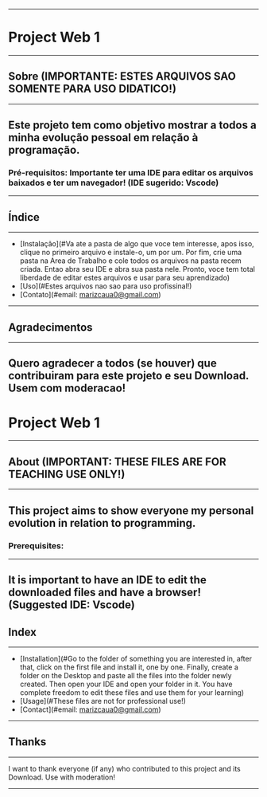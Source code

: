 

-------------------------------------------------- -------------------------------------------------- -------------------------------------------------- -------------------------------------------------- -----------------------------------

# Project Web 1
--------------------------------------------------------------------------------------------------------------------------------------------------------------------------------------------------------------------------------------------
## Sobre  (IMPORTANTE: ESTES ARQUIVOS SAO SOMENTE PARA USO DIDATICO!)
--------------------------------------------------------------------------------------------------------------------------------------------------------------------------------------------------------------------------------------------
Este projeto tem como objetivo mostrar a todos a minha evolução pessoal em relação à programação.
--------------------------------------------------------------------------------------------------------------------------------------------------------------------------------------------------------------------------------------------
### Pré-requisitos: Importante ter uma IDE para editar os arquivos baixados e ter um navegador! (IDE sugerido: Vscode)
--------------------------------------------------------------------------------------------------------------------------------------------------------------------------------------------------------------------------------------------
## Índice
--------------------------------------------------------------------------------------------------------------------------------------------------------------------------------------------------------------------------------------------
- [Instalação](#Va ate a pasta de algo que voce tem interesse, apos isso, clique no primeiro arquivo e instale-o, um por um. Por fim, crie uma pasta na Area de Trabalho e cole todos os arquivos na pasta recem criada. Entao abra seu IDE e abra sua pasta nele. Pronto, voce tem total liberdade de editar estes arquivos e usar para seu aprendizado)
- [Uso](#Estes arquivos nao sao para uso profissinal!)
- [Contato](#email: marizcaua0@gmail.com)
- -----------------------------------------------------------------------------------------------------------------------------------------------------------------------------------------------------------------------------------------
## Agradecimentos
-------------------------------------------------------------------------------------------------------------------------------------------------------------------------------------------------------------------------------------------
Quero agradecer a todos (se houver) que contribuiram para este projeto e seu Download. Usem com moderacao!
--------------------------------------------------------------------------------------------------------------------------------------------------------------------------------------------------------------------------------------------
# Project Web 1
--------------------------------------------------------------------------------------------------------------------------------------------------------------------------------------------------------------------------------------------
## About  (IMPORTANT: THESE FILES ARE FOR TEACHING USE ONLY!)
--------------------------------------------------------------------------------------------------------------------------------------------------------------------------------------------------------------------------------------------
This project aims to show everyone my personal evolution in relation to programming.
--------------------------------------------------------------------------------------------------------------------------------------------------------------------------------------------------------------------------------------------
### Prerequisites:
--------------------------------------------------------------------------------------------------------------------------------------------------------------------------------------------------------------------------------------------
It is important to have an IDE to edit the downloaded files and have a browser! (Suggested IDE: Vscode)
--------------------------------------------------------------------------------------------------------------------------------------------------------------------------------------------------------------------------------------------
## Index
--------------------------------------------------------------------------------------------------------------------------------------------------------------------------------------------------------------------------------------------
- [Installation](#Go to the folder of something you are interested in, after that, click on the first file and install it, one by one. Finally, create a folder on the Desktop and paste all the files into the folder newly created. Then open your IDE and open your folder in it. You have complete freedom to edit these files and use them for your learning)
- [Usage](#These files are not for professional use!)
- [Contact](#email: marizcaua0@gmail.com)
- -------------------------------------------------- -------------------------------------------------- -------------------------------------------------- -------------------------------------------------- -------------------------------
## Thanks
-------------------------------------------------- -------------------------------------------------- -------------------------------------------------- -------------------------------------------------- ---------------------------------
I want to thank everyone (if any) who contributed to this project and its Download. Use with moderation!
-------------------------------------------------- -------------------------------------------------- -------------------------------------------------- -------------------------------------------------- ---------------------------------
